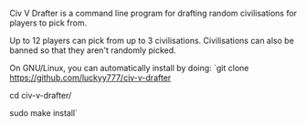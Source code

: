 Civ V Drafter is a command line program for drafting random civilisations for players to pick from.

Up to 12 players can pick from up to 3 civilisations. Civilisations can also be banned so that they aren't randomly picked.

On GNU/Linux, you can automatically install by doing:
`git clone https://github.com/luckyy777/civ-v-drafter

cd civ-v-drafter/

sudo make install`
